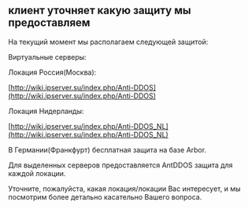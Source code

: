 ## клиент уточняет какую защиту мы предоставляем

На текущий момент мы располагаем следующей защитой:

Виртуальные серверы:

Локация Россия(Москва):

[http://wiki.ipserver.su/index.php/Anti-DDOS](http://wiki.ipserver.su/index.php/Anti-DDOS)

Локация Нидерланды:

[http://wiki.ipserver.su/index.php/Anti-DDOS_NL](http://wiki.ipserver.su/index.php/Anti-DDOS_NL)

В Германии(Франкфурт) бесплатная защита на базе Arbor.

Для выделенных серверов предоставляется AntDDOS защита для каждой локации.

Уточните, пожалуйста, какая локация/локации Вас интересует, и мы посмотрим более детально касательно Вашего вопроса.

